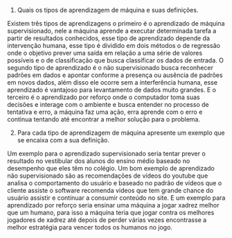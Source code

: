 1. Quais os tipos de aprendizagem de máquina e suas definições. 

Existem três tipos de aprendizagens o primeiro é o aprendizado de máquina supervisionado, nele a máquina aprende a executar determinada tarefa a partir de resultados conhecidos, esse tipo de aprendizado depende da intervenção humana, esse tipo é dividido em dois métodos o de regressão onde o objetivo prever uma saída em relação a uma série de valores possíveis e o de classificação que busca classificar os dados de entrada.
O segundo tipo de aprendizado é o não supervisionado busca reconhecer padrões em dados e apontar conforme a presença ou ausência de padrões em novos dados, além disso ele ocorre sem a interferência humana, esse aprendizado é vantajoso para levantamento de dados muito grandes.
E o terceiro é o aprendizado por reforço onde o computador toma suas decisões e interage com o ambiente e busca entender no processo de tentativa e erro, a máquina faz uma ação, erra aprende com o erro e continua tentando até encontrar a melhor solução para o problema.

2. Para cada tipo de aprendizagem de máquina apresente um exemplo que se encaixa com a sua definição.

Um exemplo para o aprendizado supervisionado seria tentar prever o resultado no vestibular dos alunos do ensino médio baseado no desempenho que eles têm no colégio.
Um bom exemplo de aprendizado não supervisionado são as recomendações de vídeos do youtube que analisa o comportamento do usuário e baseado no padrão de vídeos que o cliente assiste o software recomenda videos que tem grande chance do usuário assistir e continuar a consumir conteúdo no site.
E um exemplo para aprendizado por reforço seria ensinar uma máquina a jogar xadrez melhor que um humano, para isso a máquina teria que jogar contra os melhores jogadores de xadrez até depois de perder várias vezes encontrasse a melhor estratégia para vencer todos os humanos no jogo. 

